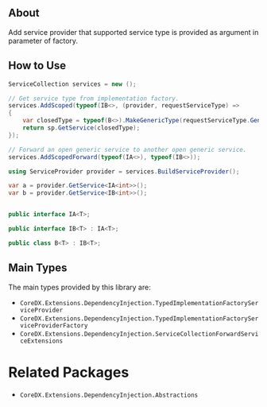 ﻿## About
Add service provider that supported service type is provided as argument in parameter of factory.

## How to Use
``` csharp
ServiceCollection services = new ();

// Get service type from implementation factory.
services.AddScoped(typeof(IB<>, (provider, requestServiceType) =>
{
    var closedType = typeof(B<>).MakeGenericType(requestServiceType.GenericTypeArguments);
    return sp.GetService(closedType);
});

// Forward an open generic service to another open generic service.
services.AddScopedForward(typeof(IA<>), typeof(IB<>));

using ServiceProvider provider = services.BuildServiceProvider();

var a = provider.GetService<IA<int>>();
var b = provider.GetService<IB<int>>();


public interface IA<T>;

public interface IB<T> : IA<T>;

public class B<T> : IB<T>;
```

## Main Types
The main types provided by this library are:
* `CoreDX.Extensions.DependencyInjection.TypedImplementationFactoryServiceProvider`
* `CoreDX.Extensions.DependencyInjection.TypedImplementationFactoryServiceProviderFactory`
* `CoreDX.Extensions.DependencyInjection.ServiceCollectionForwardServiceExtensions`

# Related Packages
* `CoreDX.Extensions.DependencyInjection.Abstractions`
